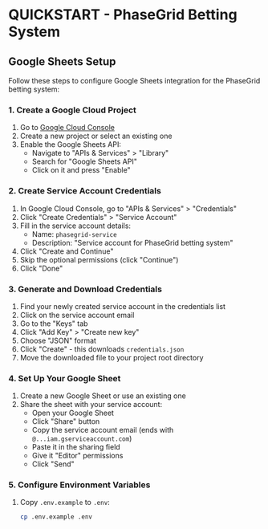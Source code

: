 # QUICKSTART - PhaseGrid Betting System
## Google Sheets Setup
Follow these steps to configure Google Sheets integration for the PhaseGrid betting system:
### 1. Create a Google Cloud Project
1. Go to [Google Cloud Console](https://console.cloud.google.com/)
2. Create a new project or select an existing one
3. Enable the Google Sheets API:
   - Navigate to "APIs & Services" > "Library"
   - Search for "Google Sheets API"
   - Click on it and press "Enable"
### 2. Create Service Account Credentials
1. In Google Cloud Console, go to "APIs & Services" > "Credentials"
2. Click "Create Credentials" > "Service Account"
3. Fill in the service account details:
   - Name: `phasegrid-service`
   - Description: "Service account for PhaseGrid betting system"
4. Click "Create and Continue"
5. Skip the optional permissions (click "Continue")
6. Click "Done"
### 3. Generate and Download Credentials
1. Find your newly created service account in the credentials list
2. Click on the service account email
3. Go to the "Keys" tab
4. Click "Add Key" > "Create new key"
5. Choose "JSON" format
6. Click "Create" - this downloads `credentials.json`
7. Move the downloaded file to your project root directory
### 4. Set Up Your Google Sheet
1. Create a new Google Sheet or use an existing one
2. Share the sheet with your service account:
   - Open your Google Sheet
   - Click "Share" button
   - Copy the service account email (ends with `@...iam.gserviceaccount.com`)
   - Paste it in the sharing field
   - Give it "Editor" permissions
   - Click "Send"
### 5. Configure Environment Variables
1. Copy `.env.example` to `.env`:
   ```bash
   cp .env.example .env
